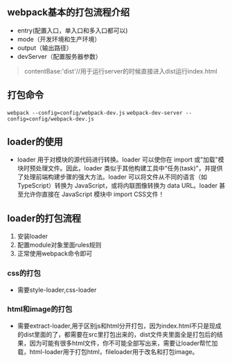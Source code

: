 ## webpack基本的打包流程介绍
* entry(配置入口，单入口和多入口都可以)
* mode（开发环境和生产环境）
* output（输出路径）
* devServer（配置服务器参数）
>contentBase:'dist'//用于运行server的时候直接进入dist运行index.html
## 打包命令
```webpack --config=config/webpack-dev.js```
```webpack-dev-server --config=config/webpack-dev.js```
## loader的使用
* loader 用于对模块的源代码进行转换。loader 可以使你在 import 或"加载"模块时预处理文件。因此，loader 类似于其他构建工具中“任务(task)”，并提供了处理前端构建步骤的强大方法。loader 可以将文件从不同的语言（如 TypeScript）转换为 JavaScript，或将内联图像转换为 data URL。loader 甚至允许你直接在 JavaScript 模块中 import CSS文件！
## loader的打包流程
1. 安装loader
2. 配置module对象里面rules规则
3. 正常使用webpack命令即可
### css的打包
* 需要style-loader,css-loader
### html和image的打包
* 需要extract-loader,用于区别js和html分开打包，因为index.html不只是现成的dist里面的了，都需要在src里打包出来的，dist文件夹里面全是打包后的结果，因为可能有很多html文件，你不可能全部写出来，需要让loader帮忙加载，html-loader用于打包html，fileloader用于改名和打包image。

